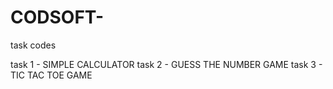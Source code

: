 # CODSOFT-
task codes 

task 1 - SIMPLE CALCULATOR
task 2 - GUESS THE NUMBER GAME
task 3 - TIC TAC TOE GAME
